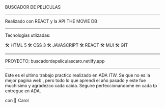 BUSCADOR DE PELICULAS 

____________________________________________

Realizado con REACT y la API  THE MOVIE DB

____________________________________________

Tecnologias utlizadas:

 🛠 HTML 5
 🛠 CSS 3
 🛠 JAVASCRIPT
 🛠 REACT
 🛠 MUI
 🛠 GIT
 ____________________________________________
 
 PROYECTO: buscadordepeliculascaro.netlify.app
 
  ____________________________________________ 
  
  
 Este es el ultimo trabajo practico realizado en ADA ITW. 
 Se que no es la mejor pagina web , pero todo lo que aprendi el año pasado y este fue muchisimo y agradezco cada caida. Seguire perfeccionandome en cada tp 
 entregue en ADA. 
 
 con 🤍 Carol
